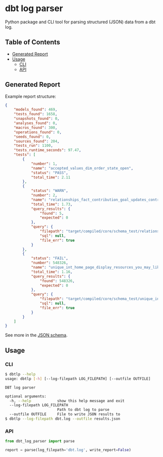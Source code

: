 # dbt log parser

Python package and CLI tool for parsing structured (JSON) data from a dbt log.

## Table of Contents

* [Generated Report](#generated-report)
* [Usage](#usage)
  + [CLI](#cli)
  + [API](#api)

## Generated Report

Example report structure:

```json
{
    "models_found": 469,
    "tests_found": 1658,
    "snapshots_found": 0,
    "analyses_found": 0,
    "macros_found": 300,
    "operations_found": 0,
    "seeds_found": 0,
    "sources_found": 204,
    "tests_run": 1100,
    "tests_runtime_seconds": 97.47,
    "tests": [
        {
            "number": 1,
            "name": "accepted_values_dim_order_state_open",
            "status": "PASS",
            "total_time": 2.11
        },
        {
            "status": "WARN",
            "number": 2,
            "name": "relationships_fact_contribution_goal_updates_contribution_page_id__contribution_page_id__ref_dim_contribution_page_",
            "total_time": 1.73,
            "query_results": {
                "found": 5,
                "expected": 0
            },
            "query": {
                "filepath": "target/compiled/core/schema_test/relationships_fact_contribution_goal_updates_34dae512835158ed459182c173a8c127.sql",
                "sql": null,
                "file_err": true
            }
        },
        {
            "status": "FAIL",
            "number": 548326,
            "name": "unique_int_home_page_display_resources_you_may_like_event_user_id",
            "total_time": 1.16,
            "query_results": {
                "found": 548326,
                "expected": 0
            },
            "query": {
                "filepath": "target/compiled/core/schema_test/unique_int_home_page_display_resources_you_may_like_event_user_id.sql",
                "sql": null,
                "file_err": true
            }
        }
    ]
}
```

See more in the [JSON schema](./schemas/report.json).

## Usage

### CLI

```sh
$ dbtlp --help
usage: dbtlp [-h] [--log-filepath LOG_FILEPATH] [--outfile OUTFILE]

DBT log parser

optional arguments:
  -h, --help            show this help message and exit
  --log-filepath LOG_FILEPATH
                        Path to dbt log to parse
  --outfile OUTFILE     File to write JSON results to
$ dbtlp --log-filepath dbt.log --outfile results.json
```

### API

```python
from dbt_log_parser import parse

report = parse(log_filepath='dbt.log', write_report=False)
```
